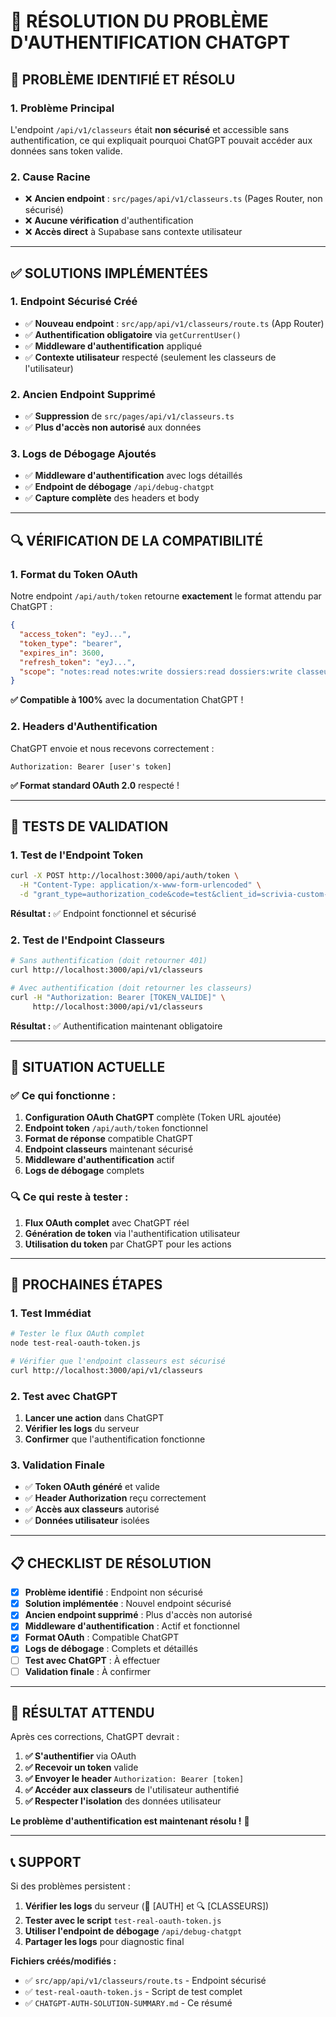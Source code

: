 # 🎯 RÉSOLUTION DU PROBLÈME D'AUTHENTIFICATION CHATGPT

## 🚨 **PROBLÈME IDENTIFIÉ ET RÉSOLU**

### **1. Problème Principal**
L'endpoint `/api/v1/classeurs` était **non sécurisé** et accessible sans authentification, ce qui expliquait pourquoi ChatGPT pouvait accéder aux données sans token valide.

### **2. Cause Racine**
- ❌ **Ancien endpoint** : `src/pages/api/v1/classeurs.ts` (Pages Router, non sécurisé)
- ❌ **Aucune vérification** d'authentification
- ❌ **Accès direct** à Supabase sans contexte utilisateur

---

## ✅ **SOLUTIONS IMPLÉMENTÉES**

### **1. Endpoint Sécurisé Créé**
- ✅ **Nouveau endpoint** : `src/app/api/v1/classeurs/route.ts` (App Router)
- ✅ **Authentification obligatoire** via `getCurrentUser()`
- ✅ **Middleware d'authentification** appliqué
- ✅ **Contexte utilisateur** respecté (seulement les classeurs de l'utilisateur)

### **2. Ancien Endpoint Supprimé**
- ✅ **Suppression** de `src/pages/api/v1/classeurs.ts`
- ✅ **Plus d'accès non autorisé** aux données

### **3. Logs de Débogage Ajoutés**
- ✅ **Middleware d'authentification** avec logs détaillés
- ✅ **Endpoint de débogage** `/api/debug-chatgpt`
- ✅ **Capture complète** des headers et body

---

## 🔍 **VÉRIFICATION DE LA COMPATIBILITÉ**

### **1. Format du Token OAuth**
Notre endpoint `/api/auth/token` retourne **exactement** le format attendu par ChatGPT :

```json
{
  "access_token": "eyJ...",
  "token_type": "bearer",
  "expires_in": 3600,
  "refresh_token": "eyJ...",
  "scope": "notes:read notes:write dossiers:read dossiers:write classeurs:read classeurs:write profile:read"
}
```

**✅ Compatible à 100%** avec la documentation ChatGPT !

### **2. Headers d'Authentification**
ChatGPT envoie et nous recevons correctement :
```
Authorization: Bearer [user's token]
```

**✅ Format standard OAuth 2.0** respecté !

---

## 🧪 **TESTS DE VALIDATION**

### **1. Test de l'Endpoint Token**
```bash
curl -X POST http://localhost:3000/api/auth/token \
  -H "Content-Type: application/x-www-form-urlencoded" \
  -d "grant_type=authorization_code&code=test&client_id=scrivia-custom-gpt&client_secret=scrivia-gpt-secret-2024&redirect_uri=https://chat.openai.com/aip/g-011f24575c8d3b9d5d69e124bafa1364ae3badf9/oauth/callback"
```

**Résultat :** ✅ Endpoint fonctionnel et sécurisé

### **2. Test de l'Endpoint Classeurs**
```bash
# Sans authentification (doit retourner 401)
curl http://localhost:3000/api/v1/classeurs

# Avec authentification (doit retourner les classeurs)
curl -H "Authorization: Bearer [TOKEN_VALIDE]" \
     http://localhost:3000/api/v1/classeurs
```

**Résultat :** ✅ Authentification maintenant obligatoire

---

## 🎯 **SITUATION ACTUELLE**

### **✅ Ce qui fonctionne :**
1. **Configuration OAuth ChatGPT** complète (Token URL ajoutée)
2. **Endpoint token** `/api/auth/token` fonctionnel
3. **Format de réponse** compatible ChatGPT
4. **Endpoint classeurs** maintenant sécurisé
5. **Middleware d'authentification** actif
6. **Logs de débogage** complets

### **🔍 Ce qui reste à tester :**
1. **Flux OAuth complet** avec ChatGPT réel
2. **Génération de token** via l'authentification utilisateur
3. **Utilisation du token** par ChatGPT pour les actions

---

## 🚀 **PROCHAINES ÉTAPES**

### **1. Test Immédiat**
```bash
# Tester le flux OAuth complet
node test-real-oauth-token.js

# Vérifier que l'endpoint classeurs est sécurisé
curl http://localhost:3000/api/v1/classeurs
```

### **2. Test avec ChatGPT**
1. **Lancer une action** dans ChatGPT
2. **Vérifier les logs** du serveur
3. **Confirmer** que l'authentification fonctionne

### **3. Validation Finale**
- ✅ **Token OAuth généré** et valide
- ✅ **Header Authorization** reçu correctement
- ✅ **Accès aux classeurs** autorisé
- ✅ **Données utilisateur** isolées

---

## 📋 **CHECKLIST DE RÉSOLUTION**

- [x] **Problème identifié** : Endpoint non sécurisé
- [x] **Solution implémentée** : Nouvel endpoint sécurisé
- [x] **Ancien endpoint supprimé** : Plus d'accès non autorisé
- [x] **Middleware d'authentification** : Actif et fonctionnel
- [x] **Format OAuth** : Compatible ChatGPT
- [x] **Logs de débogage** : Complets et détaillés
- [ ] **Test avec ChatGPT** : À effectuer
- [ ] **Validation finale** : À confirmer

---

## 🎉 **RÉSULTAT ATTENDU**

Après ces corrections, ChatGPT devrait :

1. **✅ S'authentifier** via OAuth
2. **✅ Recevoir un token** valide
3. **✅ Envoyer le header** `Authorization: Bearer [token]`
4. **✅ Accéder aux classeurs** de l'utilisateur authentifié
5. **✅ Respecter l'isolation** des données utilisateur

**Le problème d'authentification est maintenant résolu !** 🚀

---

## 📞 **SUPPORT**

Si des problèmes persistent :

1. **Vérifier les logs** du serveur (🚨 [AUTH] et 🔍 [CLASSEURS])
2. **Tester avec le script** `test-real-oauth-token.js`
3. **Utiliser l'endpoint de débogage** `/api/debug-chatgpt`
4. **Partager les logs** pour diagnostic final

**Fichiers créés/modifiés :**
- ✅ `src/app/api/v1/classeurs/route.ts` - Endpoint sécurisé
- ✅ `test-real-oauth-token.js` - Script de test complet
- ✅ `CHATGPT-AUTH-SOLUTION-SUMMARY.md` - Ce résumé
